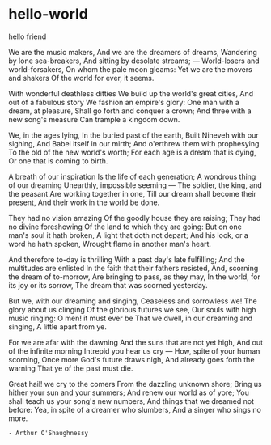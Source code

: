 # hello-world
hello friend

We are the music makers,
    And we are the dreamers of dreams,
Wandering by lone sea-breakers,
    And sitting by desolate streams; —
World-losers and world-forsakers,
    On whom the pale moon gleams:
Yet we are the movers and shakers
    Of the world for ever, it seems.

With wonderful deathless ditties
We build up the world's great cities,
    And out of a fabulous story
    We fashion an empire's glory:
One man with a dream, at pleasure,
    Shall go forth and conquer a crown;
And three with a new song's measure
    Can trample a kingdom down.

We, in the ages lying,
    In the buried past of the earth,
Built Nineveh with our sighing,
    And Babel itself in our mirth;
And o'erthrew them with prophesying
    To the old of the new world's worth;
For each age is a dream that is dying,
    Or one that is coming to birth.

A breath of our inspiration
Is the life of each generation;
    A wondrous thing of our dreaming
    Unearthly, impossible seeming —
The soldier, the king, and the peasant
    Are working together in one,
Till our dream shall become their present,
    And their work in the world be done.

They had no vision amazing
Of the goodly house they are raising;
    They had no divine foreshowing
    Of the land to which they are going:
But on one man's soul it hath broken,
    A light that doth not depart;
And his look, or a word he hath spoken,
    Wrought flame in another man's heart.

And therefore to-day is thrilling
With a past day's late fulfilling;
    And the multitudes are enlisted
    In the faith that their fathers resisted,
And, scorning the dream of to-morrow,
    Are bringing to pass, as they may,
In the world, for its joy or its sorrow,
    The dream that was scorned yesterday.

But we, with our dreaming and singing,
    Ceaseless and sorrowless we!
The glory about us clinging
    Of the glorious futures we see,
Our souls with high music ringing:
    O men! it must ever be
That we dwell, in our dreaming and singing,
    A little apart from ye.

For we are afar with the dawning
    And the suns that are not yet high,
And out of the infinite morning
    Intrepid you hear us cry —
How, spite of your human scorning,
    Once more God's future draws nigh,
And already goes forth the warning
    That ye of the past must die.

Great hail! we cry to the comers
    From the dazzling unknown shore;
Bring us hither your sun and your summers;
    And renew our world as of yore;
You shall teach us your song's new numbers,
    And things that we dreamed not before:
Yea, in spite of a dreamer who slumbers,
    And a singer who sings no more.
    
    - Arthur O'Shaughnessy
